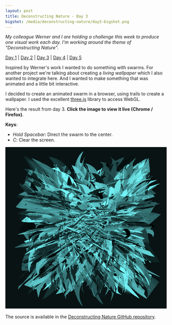 ```yaml
---
layout: post
title: Deconstructing Nature - Day 3
bigshot: /media/deconstructing-nature/day3-bigshot.png
---
```

*My colleague Werner and I are holding a challenge this week to produce one visual work each day. I'm working around the theme of "Deconstructing Nature".*

[Day 1](/2012/09/04/deconstructing-nature-day-1) | [Day 2](/2012/09/05/deconstructing-nature-day-2) | [Day 3](/2012/09/06/deconstructing-nature-day-3) | [Day 4](/2012/09/07/deconstructing-nature-day-4) | [Day 5](/2012/09/08/deconstructing-nature-day-5)

Inspired by Werner's work I wanted to do something with swarms. For another project we're talking about creating a *living wallpaper* which I also wanted to integrate here. And I wanted to make something that was animated and a little bit interactive.

I decided to create an animated swarm in a browser, using trails to create a wallpaper. I used the excellent [three.js](http://mrdoob.github.com/three.js/) library to access WebGL.

Here's the result from day 3. **Click the image to view it live (Chrome / Firefox)**.

**Keys**:

- *Hold Spacebar*: Direct the swarm to the center.
- *C*: Clear the screen.

[ ![Deconstructing Nature: Final Work Day #3](/media/deconstructing-nature/day3-final.png)](http://enigmeta.com/doodles/metaspace/)

The source is available in the [Deconstructing Nature GitHub repository](https://github.com/fdb/deconstructing-nature).
